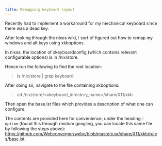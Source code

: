 ```yaml
---
title: Remapping keyboard layout
---
```


Recently had to implement a workaround for my mechanical keyboard since there
was a dead key.

After looking through the nixos wiki, I sort of figured out how to remap my
windows and alt keys using xkboptions.

In nixos, the location of xkeyboardconfig (which contains relevant configurable
options) is in /nix/store.

Hence run the following to find the root location:

> ls /nix/store | grep keyboard

After doing so, navigate to the file containing xkboptions:

> cd /nix/store/<xkeyboard_directory_name>/share/X11/xkb

Then open the base.lst files which provides a description of what one can
configure.

The contents are provided here for convenience, under the heading `! option`
(found this through random googling, you can locate this same file by following
the steps above):
https://github.com/Webconverger/webc/blob/master/usr/share/X11/xkb/rules/base.lst

